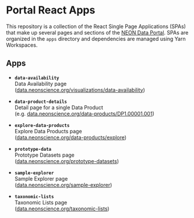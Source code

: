 # Portal React Apps

This repository is a collection of the React Single Page Applications (SPAs) that make up several
pages and sections of the [NEON Data Portal](https://data.neonscience.org). SPAs are organized in
the `apps` directory and dependencies are managed using Yarn Workspaces.

## Apps

* **`data-availability`**  
  Data Availability page  
  ([data.neonscience.org/visualizations/data-availability](https://data.neonscience.org/visualizations/data-availability))  

* **`data-product-details`**  
  Detail page for a single Data Product  
  (e.g. [data.neonscience.org/data-products/DP1.00001.001](https://data.neonscience.org/data-products/DP1.00001.001))  

* **`explore-data-products`**  
  Explore Data Products page  
  ([data.neonscience.org/data-products/explore](https://data.neonscience.org/data-products/explore))  

* **`prototype-data`**  
  Prototype Datasets page  
  ([data.neonscience.org/prototype-datasets](https://data.neonscience.org/prototype-datasets))  

* **`sample-explorer`**  
  Sample Explorer page  
  ([data.neonscience.org/sample-explorer](https://data.neonscience.org/sample-explorer))  

* **`taxonomic-lists`**  
  Taxonomic Lists page  
  ([data.neonscience.org/taxonomic-lists](https://data.neonscience.org/taxonomic-lists))  
